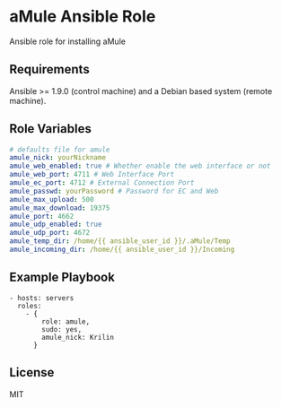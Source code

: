 aMule Ansible Role
==================

Ansible role for installing aMule

Requirements
------------

Ansible >= 1.9.0 (control machine) and a Debian based system (remote machine).

Role Variables
--------------

```yaml
# defaults file for amule
amule_nick: yourNickname
amule_web_enabled: true # Whether enable the web interface or not
amule_web_port: 4711 # Web Interface Port
amule_ec_port: 4712 # External Connection Port
amule_passwd: yourPassword # Password for EC and Web
amule_max_upload: 500
amule_max_download: 19375
amule_port: 4662
amule_udp_enabled: true
amule_udp_port: 4672
amule_temp_dir: /home/{{ ansible_user_id }}/.aMule/Temp
amule_incoming_dir: /home/{{ ansible_user_id }}/Incoming
```

Example Playbook
----------------

    - hosts: servers
      roles:
        - {
            role: amule,
            sudo: yes,
            amule_nick: Krilin
          }

License
-------

MIT
